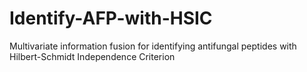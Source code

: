 # Identify-AFP-with-HSIC
Multivariate information fusion for identifying antifungal peptides with Hilbert-Schmidt Independence Criterion
